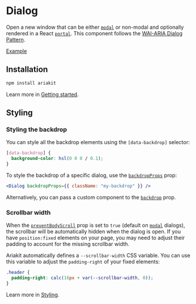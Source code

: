 # Dialog

<p class="description">
  Open a new window that can be either <a href="/api-reference/dialog#modal"><code>modal</code></a> or non-modal and optionally rendered in a React <a href="/api-reference/dialog#portal"><code>portal</code></a>. This component follows the <a href="https://www.w3.org/WAI/ARIA/apg/patterns/dialogmodal/">WAI-ARIA Dialog Pattern</a>.
</p>

<a href="./__examples__/dialog/index.tsx" data-playground>Example</a>

## Installation

```sh
npm install ariakit
```

Learn more in [Getting started](/guide/getting-started).

## Styling

### Styling the backdrop

You can style all the backdrop elements using the `[data-backdrop]` selector:

```css
[data-backdrop] {
  background-color: hsl(0 0 0 / 0.1);
}
```

To style the backdrop of a specific dialog, use the [`backdropProps`](/api-reference/dialog#backdropprops) prop:

```jsx
<Dialog backdropProps={{ className: "my-backdrop" }} />
```

Alternatively, you can pass a custom component to the [`backdrop`](/api-reference/dialog#backdrop) prop.

### Scrollbar width

When the [`preventBodyScroll`](/api-reference/dialog#preventbodyscroll) prop is set to `true` (default on [`modal`](/api-reference/dialog#modal) dialogs), the scrollbar will be automatically hidden when the dialog is open. If you have `position:fixed` elements on your page, you may need to adjust their padding to account for the missing scrollbar width.

Ariakit automatically defines a `--scrollbar-width` CSS variable. You can use this variable to adjust the `padding-right` of your fixed elements:

```css
.header {
  padding-right: calc(16px + var(--scrollbar-width, 0));
}
```

Learn more in [Styling](/guide/styling#animations).
